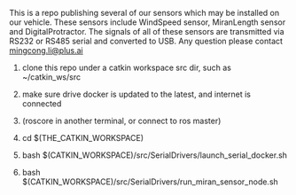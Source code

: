 This is a repo publishing several of our sensors which may be installed on our vehicle.
These sensors include WindSpeed sensor, MiranLength sensor and DigitalProtractor.
The signals of all of these sensors are transmitted via RS232 or RS485 serial and converted to USB.
Any question please contact mingcong.li@plus.ai

1. clone this repo under a catkin workspace src dir, such as ~/catkin_ws/src

2. make sure drive docker is updated to the latest, and internet is connected

3. (roscore in another terminal, or connect to ros master)

4. cd $(THE_CATKIN_WORKSPACE)

5. bash $(CATKIN_WORKSPACE)/src/SerialDrivers/launch_serial_docker.sh

6. bash $(CATKIN_WORKSPACE)/src/SerialDrivers/run_miran_sensor_node.sh
